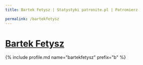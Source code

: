 ```yaml
---
title: Bartek Fetysz | Statystyki patronite.pl | Patromierz

permalink: /bartekfetysz
---
```


# [Bartek Fetysz](https://patronite.pl/bartekfetysz)

{% include profile.md name="bartekfetysz" prefix="b" %}
